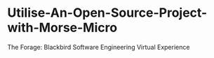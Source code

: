 # Utilise-An-Open-Source-Project-with-Morse-Micro
The Forage: Blackbird Software Engineering Virtual Experience
